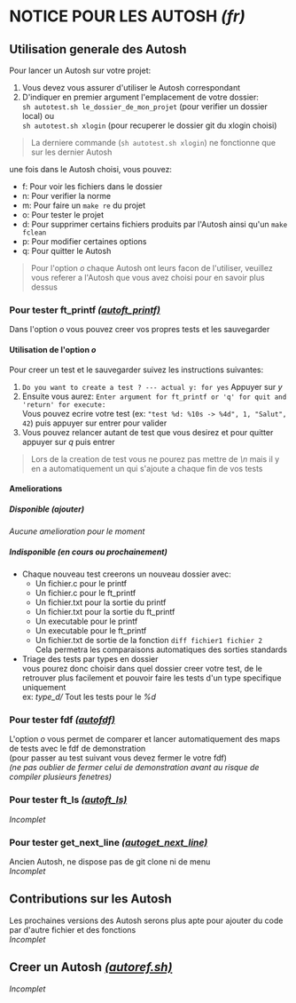 **NOTICE POUR LES AUTOSH** *(fr)*
=================================
Utilisation generale des Autosh
---------------------------
Pour lancer un Autosh sur votre projet:

1. Vous devez vous assurer d'utiliser le Autosh correspondant  
2. D'indiquer en premier argument l'emplacement de votre dossier:  
`sh autotest.sh le_dossier_de_mon_projet` (pour verifier un dossier local) ou  
`sh autotest.sh xlogin` (pour recuperer le dossier git du xlogin choisi)  

> La derniere commande (`sh autotest.sh xlogin`) ne fonctionne que sur les dernier Autosh

une fois dans le Autosh choisi, vous pouvez:  

* f: Pour voir les fichiers dans le dossier
* n: Pour verifier la norme
* m: Pour faire un `make re` du projet
* o: Pour tester le projet
* d: Pour supprimer certains fichiers produits par l'Autosh ainsi qu'un `make fclean`
* p: Pour modifier certaines options
* q: Pour quitter le Autosh

> Pour l'option *o* chaque Autosh ont leurs facon de l'utiliser, veuillez vous referer a l'Autosh que vous avez choisi pour en savoir plus dessus

### Pour tester ft_printf [*(autoft_printf)*][autoft_printf]
Dans l'option *o* vous pouvez creer vos propres tests et les sauvegarder  

#### Utilisation de l'option *o*
Pour creer un test et le sauvegarder suivez les instructions suivantes:

1. `Do you want to create a test ? --- actual y: for yes` Appuyer sur *y*
2. Ensuite vous aurez: `Enter argument for ft_printf or 'q' for quit and 'return' for execute:`  
Vous pouvez ecrire votre test (ex: `"test %d: %10s -> %4d", 1, "Salut", 42`) puis appuyer sur entrer pour valider
3. Vous pouvez relancer autant de test que vous desirez et pour quitter appuyer sur *q* puis entrer

> Lors de la creation de test vous ne pourez pas mettre de *\n* mais il y en a automatiquement un qui s'ajoute a chaque fin de vos tests

#### Ameliorations

##### Disponible *(ajouter)*
*Aucune amelioration pour le moment*

##### Indisponible *(en cours ou prochainement)*
* Chaque nouveau test creerons un nouveau dossier avec:  
    * Un fichier.c pour le printf
    * Un fichier.c pour le ft_printf
    * Un fichier.txt pour la sortie du printf
    * Un fichier.txt pour la sortie du ft_printf
    * Un executable pour le printf
    * Un executable pour le ft_printf
    * Un fichier.txt de sortie de la fonction `diff fichier1 fichier 2`  
Cela permetra les comparaisons automatiques des sorties standards
* Triage des tests par types en dossier  
vous pourez donc choisir dans quel dossier creer votre test, de le retrouver plus facilement et pouvoir faire les tests d'un type specifique uniquement  
ex: *type_d/* Tout les tests pour le *%d*

### Pour tester fdf [*(autofdf)*][autofdf]
L'option *o* vous permet de comparer et lancer automatiquement des maps de tests avec le fdf de demonstration  
(pour passer au test suivant vous devez fermer le votre fdf)  
*(ne pas oublier de fermer celui de demonstration avant au risque de compiler plusieurs fenetres)*

### Pour tester ft_ls [*(autoft_ls)*][autoft_ls]
*Incomplet*

### Pour tester get_next_line [*(autoget_next_line)*][autoget_next_line]
Ancien Autosh, ne dispose pas de git clone ni de menu  
*Incomplet*

Contributions sur les Autosh
----------------------------
Les prochaines versions des Autosh serons plus apte pour ajouter du code par d'autre fichier et des fonctions  
*Incomplet*

Creer un Autosh [*(autoref.sh)*][autoref]
---------------
*Incomplet*

[autoft_printf]: https://github.com/clegrand/autosh/tree/master/t_ft_printf "Lien vers le fichier autoft_printf.sh"
[autofdf]: https://github.com/clegrand/autosh/tree/master/t_fdf "Lien vers le fichier autofdf.sh"
[autoft_ls]: https://github.com/clegrand/autosh/tree/master/t_ft_ls "Lien vers le fichier autoft_ls.sh"
[autoget_next_line]: https://github.com/clegrand/autosh/tree/master/t_get_next_line "Lien vers le fichier autoget_next_line.sh"
[autoref]: https://github.com/clegrand/autosh "Lien vers le fichier Autosh de reference"
